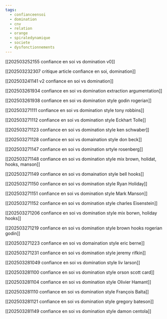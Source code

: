 ```yaml
---
tags:
  - confianceensoi
  - domination
  - cnv
  - relation
  - orange
  - spiraledynamique
  - societe
  - dysfonctionnements
---
```

[[202503252155 confiance en soi vs domination v0]]

[[202503232307 critique article confiance en soi, domination]]

[[202503241141 v2 confiance en soi vs domination]]

[[202503261934 confiance en soi vs domination extraction argumentation]]

[[202503261938 confiance en soi vs domination style godin rogerian]]

[[202503271111 confiance en soi vs domination style tony robbins]]

[[202503271112 confiance en soi vs domination style Eckhart Tolle]]

[[202503271123 confiance en soi vs domination style ken schwaber]]

[[202503271128 confiance en soi vs domaination style don beck]]

[[202503271147 confiance en soi vs domination srtyle rosenberg]]

[[202503271148 confiance en soi vs domination style mix brown, holidat, hooks, manson]]

[[202503271149 confiance en soi vs domaination style bell hooks]]

[[202503271150 confiance en soi vs domination style Ryan Holiday]]

[[202503271151 confiance en soi vs domination style Mark Manson]]

[[202503271152 confiance en soi vs domination style charles Eisenstein]]

[[202503271206 confiance en soi vs domination style mix borwn, holiday hooks]]

[[202503271219 confiance en soi vs domination style brown hooks rogerian godin]]

[[202503271223 confiance en soi vs domaination style eric berne]]

[[202503271231 confiance en soi vs domination style jeremy rifkin]]

[[202503281049 confiance en soi vs domination style liv larson]]

[[202503281100 confiance en soi vs domination style orson scott card]]

[[202503281104 confiance en soi vs domination style Olivier Hamant]]

[[202503281110 confiance en soi vs domination style François Balta]]

[[202503281121 confiance en soi vs domination style gregory bateson]]

[[202503281149 confiance en soi vs domination style  damon centola]]


